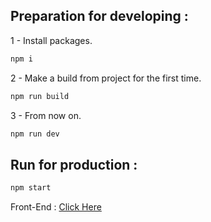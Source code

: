 ## Preparation for developing :

1 - Install packages.

```bash
npm i
```

2 - Make a build from project for the first time.

```bash
npm run build
```

3 - From now on.

```bash
npm run dev
```

## Run for production :

```bash
npm start
```

Front-End : [Click Here](https://github.com/sudospaes/imgc-frontend)

